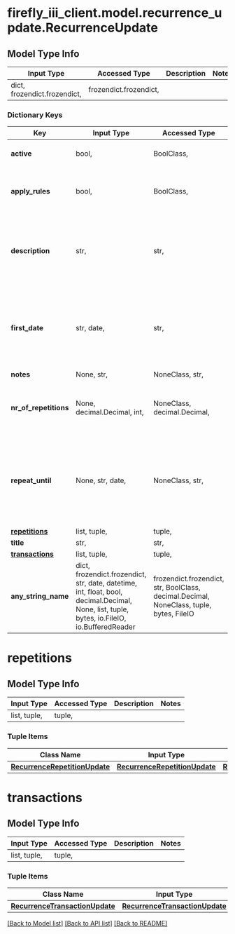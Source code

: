 # firefly_iii_client.model.recurrence_update.RecurrenceUpdate

## Model Type Info
Input Type | Accessed Type | Description | Notes
------------ | ------------- | ------------- | -------------
dict, frozendict.frozendict,  | frozendict.frozendict,  |  | 

### Dictionary Keys
Key | Input Type | Accessed Type | Description | Notes
------------ | ------------- | ------------- | ------------- | -------------
**active** | bool,  | BoolClass,  | If the recurrence is even active. | [optional] 
**apply_rules** | bool,  | BoolClass,  | Whether or not to fire the rules after the creation of a transaction. | [optional] 
**description** | str,  | str,  | Not to be confused with the description of the actual transaction(s) being created. | [optional] 
**first_date** | str, date,  | str,  | First time the recurring transaction will fire. | [optional] value must conform to RFC-3339 full-date YYYY-MM-DD
**notes** | None, str,  | NoneClass, str,  |  | [optional] 
**nr_of_repetitions** | None, decimal.Decimal, int,  | NoneClass, decimal.Decimal,  | Max number of created transactions. Use either this field or repeat_until. | [optional] value must be a 32 bit integer
**repeat_until** | None, str, date,  | NoneClass, str,  | Date until the recurring transaction can fire. After that date, it&#x27;s basically inactive. Use either this field or repetitions. | [optional] value must conform to RFC-3339 full-date YYYY-MM-DD
**[repetitions](#repetitions)** | list, tuple,  | tuple,  |  | [optional] 
**title** | str,  | str,  |  | [optional] 
**[transactions](#transactions)** | list, tuple,  | tuple,  |  | [optional] 
**any_string_name** | dict, frozendict.frozendict, str, date, datetime, int, float, bool, decimal.Decimal, None, list, tuple, bytes, io.FileIO, io.BufferedReader | frozendict.frozendict, str, BoolClass, decimal.Decimal, NoneClass, tuple, bytes, FileIO | any string name can be used but the value must be the correct type | [optional]

# repetitions

## Model Type Info
Input Type | Accessed Type | Description | Notes
------------ | ------------- | ------------- | -------------
list, tuple,  | tuple,  |  | 

### Tuple Items
Class Name | Input Type | Accessed Type | Description | Notes
------------- | ------------- | ------------- | ------------- | -------------
[**RecurrenceRepetitionUpdate**](RecurrenceRepetitionUpdate.md) | [**RecurrenceRepetitionUpdate**](RecurrenceRepetitionUpdate.md) | [**RecurrenceRepetitionUpdate**](RecurrenceRepetitionUpdate.md) |  | 

# transactions

## Model Type Info
Input Type | Accessed Type | Description | Notes
------------ | ------------- | ------------- | -------------
list, tuple,  | tuple,  |  | 

### Tuple Items
Class Name | Input Type | Accessed Type | Description | Notes
------------- | ------------- | ------------- | ------------- | -------------
[**RecurrenceTransactionUpdate**](RecurrenceTransactionUpdate.md) | [**RecurrenceTransactionUpdate**](RecurrenceTransactionUpdate.md) | [**RecurrenceTransactionUpdate**](RecurrenceTransactionUpdate.md) |  | 

[[Back to Model list]](../../README.md#documentation-for-models) [[Back to API list]](../../README.md#documentation-for-api-endpoints) [[Back to README]](../../README.md)

